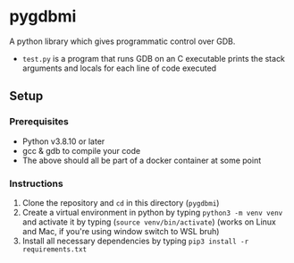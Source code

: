 # pygdbmi

A python library which gives programmatic control over GDB.
- `test.py` is a program that runs GDB on an C executable prints the stack arguments and locals for each line of code executed

## Setup
### Prerequisites
- Python v3.8.10 or later
- gcc & gdb to compile your code
- The above should all be part of a docker container at some point

### Instructions
1. Clone the repository and `cd` in this directory (`pygdbmi`)
2. Create a virtual environment in python by typing `python3 -m venv venv` and activate it by typing (`source venv/bin/activate`) (works on Linux and Mac, if you're using window switch to WSL bruh)
3. Install all necessary dependencies by typing `pip3 install -r requirements.txt`



